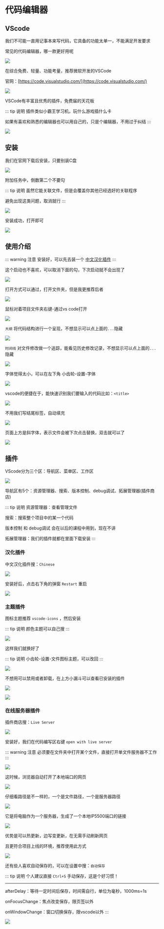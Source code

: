 # 代码编辑器



## VScode

我们不可能一直用记事本来写代码，它具备的功能太单一，不能满足开发要求

常见的代码编辑器，哪一款更好用呢

![](./html-37.png)

在综合免费、轻量、功能考量，推荐微软开发的VSCode

官网：[https://code.visualstudio.com/](https://code.visualstudio.com/)

![](./html-38.png)


VSCode有丰富且优秀的插件，免费届的天花板

::: tip 说明
插件类似小霸王学习机，玩什么游戏插什么卡

如果有喜欢和熟悉的编辑器也可以用自己的，只是个编辑器，不用过于纠结
:::

![](./html-39.png)


## 安装

我们在官网下载后安装，只要别装C盘

![](./html-40.png)

附加任务中，倒数第二个不要勾

::: tip 说明
虽然它能关联文件，但是会覆盖你其他已经选好的关联程序

避免出现这类问题，取消就行
:::

![](./html-41.png)

安装成功，打开即可

![](./html-42.png)




## 使用介绍

::: warning 注意
安装好，可以先去装一个 [中文汉化插件](#插件)
:::

这个启动也不喜欢，可以取消下面的勾，下次启动就不会出现了

![](./html-43.png)

打开方式可以通过，打开文件夹，但是我更推荐后者

![](./html-44.png)

鼠标对着项目文件夹右键-通过vs code打开

![](./html-45.png)

`大纲` 将代码结构进行一个呈现，不想显示可以点上面的`...`隐藏

![](./html-46.png)

`时间线` 对文件修改做一个追踪，能看见历史修改记录，不想显示可以点上面的`...`隐藏

![](./html-47.png)


字体觉得太小，可以在左下角 小齿轮-设置-字体

![](./html-48.png)

vscode的便捷在于，能快速识别我们要输入的代码比如：`<title>`

![](./html-49.png)

不用我们写结尾标签，自动填充

![](./html-50.png)

页面上方是斜字体，表示文件会被下次点击替换，双击就可以了

![](./html-51.png)




## 插件

VScode分为三个区：导航区、菜单区、工作区

![](./html-52.png)

导航区有5个：资源管理器、搜索、版本控制、debug调试、拓展管理器(插件商店)

::: tip 说明
资源管理器：查看管理文件

搜索：搜索整个项目中的某一个代码

版本控制 和 debug调试 会在以后的课程中用到，现在不讲

拓展管理器：我们的插件就都在里面下载安装
:::


### 汉化插件

中文汉化插件搜：`Chinese`


![](./html-53.png)

安装好后，点击右下角的弹窗 `Restart` 重启

![](./html-54.png)



### 主题插件

图标主题推荐 `vscode-icons` ，然后安装

::: tip 说明
颜色主题可以自己搜
:::

![](./html-55.png)

这样我们就换好了

::: tip 说明
小齿轮-设置-文件图标主题，可以改回
:::

![](./html-56.png)


不想用可以禁用或者卸载，在上方小漏斗可以查看已安装的插件

![](./html-57.png)

![](./html-58.png)



### 在线服务器插件

插件商店搜：`Live Server`

![](./html-59.png)


安装好，我们在代码编写区右键 `open with live server`

::: warning 注意
必须要在文件夹中打开某个文件，直接打开单文件服务器不工作
:::

![](./html-60.png)

这时候，浏览器自动打开了本地端口的网页

![](./html-61.png)

仔细看路径是不一样的，一个是文件路径，一个是服务器路径

![](./html-62.png)

它是将电脑作为一个服务器，生成了一个本地IP5500端口的链接

![](./html-63.png)


优势是可以热更新，边写变更新，在无需手动刷新网页

且更符合项目上线的环境，推荐使用此方式

![](./html-64.png)


还有些人喜欢自动保存的，可以在设置中搜：`自动保存`

::: tip 说明
个人建议直接 `Ctrl+S` 手动保存，这是个好习惯！

---

afterDelay：等待一定时间后保存，时间需自行，单位为毫秒，1000ms=1s

onFocusChange：焦点改变保存，限页签以外

onWindowChange：窗口切换保存，限vscode以外
:::

![](./html-65.png)





